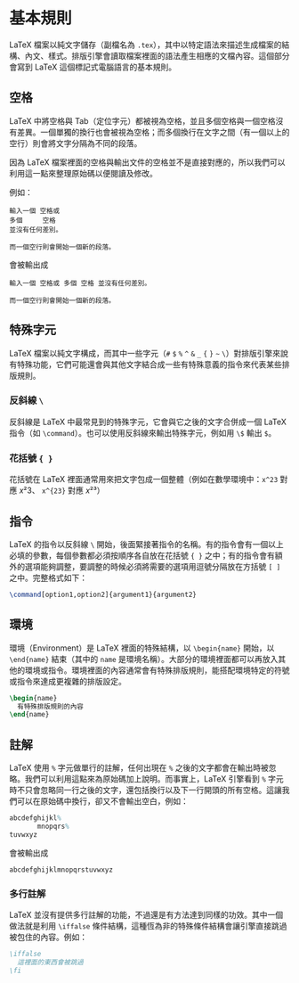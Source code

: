 # 基本規則
LaTeX 檔案以純文字儲存（副檔名為 `.tex`），其中以特定語法來描述生成檔案的結構、內文、樣式。排版引擎會讀取檔案裡面的語法產生相應的文檔內容。這個部分會寫到 LaTeX 這個標記式電腦語言的基本規則。

## 空格
LaTeX 中將空格與 Tab（定位字元）都被視為空格，並且多個空格與一個空格沒有差異。一個單獨的換行也會被視為空格；而多個換行在文字之間（有一個以上的空行）則會將文字分隔為不同的段落。

因為 LaTeX 檔案裡面的空格與輸出文件的空格並不是直接對應的，所以我們可以利用這一點來整理原始碼以便閱讀及修改。

例如：
```
輸入一個 空格或
多個     空格
並沒有任何差別。

而一個空行則會開始一個新的段落。
```
會被輸出成
```
輸入一個 空格或 多個 空格 並沒有任何差別。

而一個空行則會開始一個新的段落。
```

## 特殊字元
LaTeX 檔案以純文字構成，而其中一些字元（`#` `$` `%` `^` `&` `_` `{` `}` `~` `\`）對排版引擎來說有特殊功能，它們可能還會與其他文字結合成一些有特殊意義的指令來代表某些排版規則。

### 反斜線 `\`
反斜線是 LaTeX 中最常見到的特殊字元，它會與它之後的文字合併成一個 LaTeX 指令（如 `\command`）。也可以使用反斜線來輸出特殊字元，例如用 `\$` 輸出 `$`。

### 花括號 `{ }`
花括號在 LaTeX 裡面通常用來把文字包成一個整體（例如在數學環境中：`x^23` 對應 *x*²3、 `x^{23}` 對應 *x*²³）

## 指令
LaTeX 的指令以反斜線 `\` 開始，後面緊接著指令的名稱。有的指令會有一個以上必填的參數，每個參數都必須按順序各自放在花括號 `{ }` 之中；有的指令會有額外的選項能夠調整，要調整的時候必須將需要的選項用逗號分隔放在方括號 `[ ]` 之中。完整格式如下：
```tex
\command[option1,option2]{argument1}{argument2}
```

## 環境
環境（Environment）是 LaTeX 裡面的特殊結構，以 `\begin{name}` 開始，以 `\end{name}` 結束（其中的 `name` 是環境名稱）。大部分的環境裡面都可以再放入其他的環境或指令。環境裡面的內容通常會有特殊排版規則，能搭配環境特定的符號或指令來達成更複雜的排版設定。
```tex
\begin{name}
  有特殊排版規則的內容
\end{name}
```

## 註解
LaTeX 使用 `%` 字元做單行的註解，任何出現在 `%` 之後的文字都會在輸出時被忽略。我們可以利用這點來為原始碼加上說明。而事實上，LaTeX 引擎看到 `%` 字元時不只會忽略同一行之後的文字，還包括換行以及下一行開頭的所有空格。這讓我們可以在原始碼中換行，卻又不會輸出空白，例如：
```tex
abcdefghijkl%
       mnopqrs%
tuvwxyz
```
會被輸出成
```
abcdefghijklmnopqrstuvwxyz
```

### 多行註解
LaTeX 並沒有提供多行註解的功能，不過還是有方法達到同樣的功效。其中一個做法就是利用 `\iffalse` 條件結構，這種恆為非的特殊條件結構會讓引擎直接跳過被包住的內容。例如：
```tex
\iffalse
  這裡面的東西會被跳過
\fi
```


